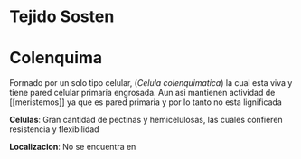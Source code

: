 # Tejido Sosten

# Colenquima
Formado por un solo tipo celular, (*Celula colenquimatica*) la cual esta viva y tiene pared celular primaria engrosada. Aun asi mantienen actividad de [[meristemos]] ya que es pared primaria y por lo tanto no esta lignificada

**Celulas**:
Gran cantidad de pectinas y hemicelulosas, las cuales confieren resistencia y flexibilidad

**Localizacion**:
No se encuentra en
#
